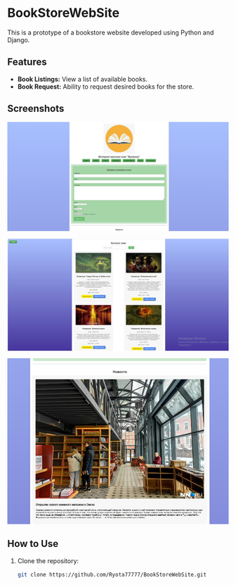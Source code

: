 # BookStoreWebSite

This is a prototype of a bookstore website developed using Python and Django.

## Features

- **Book Listings:** View a list of available books.
- **Book Request:** Ability to request desired books for the store.

## Screenshots

![Screenshot 1](https://github.com/Ryota77777/BookStoreWebSite/blob/main/Assets/photo_2024-06-12_10-42-32.jpg?raw=true)

![Screenshot 1](https://github.com/Ryota77777/BookStoreWebSite/blob/main/photo_2024-06-12_11-28-05.jpg?raw=true)

![Screenshot 1](https://github.com/Ryota77777/BookStoreWebSite/blob/main/photo_2024-06-12_10-52-31.jpg?raw=true)

## How to Use

1. Clone the repository:

   ```bash
   git clone https://github.com/Ryota77777/BookStoreWebSite.git

